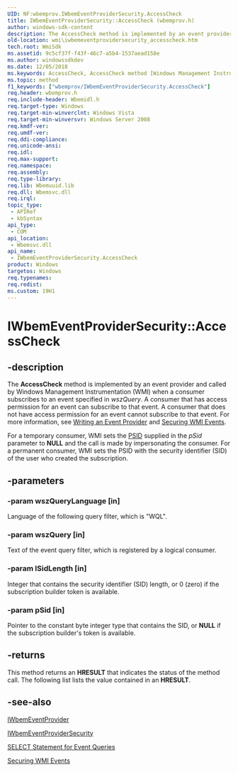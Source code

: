 ```yaml
---
UID: NF:wbemprov.IWbemEventProviderSecurity.AccessCheck
title: IWbemEventProviderSecurity::AccessCheck (wbemprov.h)
author: windows-sdk-content
description: The AccessCheck method is implemented by an event provider and called by Windows Management Instrumentation (WMI) when a consumer subscribes to an event specified in wszQuery.
old-location: wmi\iwbemeventprovidersecurity_accesscheck.htm
tech.root: WmiSdk
ms.assetid: 9c5cf37f-f43f-46c7-a5b4-1537aead158e
ms.author: windowssdkdev
ms.date: 12/05/2018
ms.keywords: AccessCheck, AccessCheck method [Windows Management Instrumentation], AccessCheck method [Windows Management Instrumentation],IWbemEventProviderSecurity interface, IWbemEventProviderSecurity interface [Windows Management Instrumentation],AccessCheck method, IWbemEventProviderSecurity.AccessCheck, IWbemEventProviderSecurity::AccessCheck, _hmm_iwbemeventprovidersecurity_accesscheck, wbemprov/IWbemEventProviderSecurity::AccessCheck, wmi.iwbemeventprovidersecurity_accesscheck
ms.topic: method
f1_keywords: ["wbemprov/IWbemEventProviderSecurity.AccessCheck"]
req.header: wbemprov.h
req.include-header: Wbemidl.h
req.target-type: Windows
req.target-min-winverclnt: Windows Vista
req.target-min-winversvr: Windows Server 2008
req.kmdf-ver: 
req.umdf-ver: 
req.ddi-compliance: 
req.unicode-ansi: 
req.idl: 
req.max-support: 
req.namespace: 
req.assembly: 
req.type-library: 
req.lib: Wbemuuid.lib
req.dll: Wbemsvc.dll
req.irql: 
topic_type:
 - APIRef
 - kbSyntax
api_type:
 - COM
api_location:
 - Wbemsvc.dll
api_name:
 - IWbemEventProviderSecurity.AccessCheck
product: Windows
targetos: Windows
req.typenames: 
req.redist: 
ms.custom: 19H1
---
```


# IWbemEventProviderSecurity::AccessCheck


## -description


The 
<b>AccessCheck</b> method is implemented by an event provider and called by Windows Management Instrumentation (WMI) when a consumer subscribes to an event specified in <i>wszQuery</i>.   A consumer that has access permission for an event can  subscribe to that event. A consumer that does not have access permission for an event cannot  subscribe to that event. For more information, see <a href="https://docs.microsoft.com/windows/desktop/WmiSdk/writing-an-event-provider">Writing an Event Provider</a> and <a href="https://docs.microsoft.com/windows/desktop/WmiSdk/securing-wmi-events">Securing WMI Events</a>.

For a temporary consumer, WMI sets the <a href="https://docs.microsoft.com/windows/desktop/api/winnt/ns-winnt-_sid">PSID</a> supplied in the <i>pSid</i> parameter to <b>NULL</b> and the call is made by impersonating the consumer.
For a permanent consumer, WMI sets the PSID with the security identifier (SID) of the user who created the subscription.


## -parameters




### -param wszQueryLanguage [in]

Language of the following query filter, which is "WQL".


### -param wszQuery [in]

Text of the event query filter, which is registered by a logical consumer.


### -param lSidLength [in]

Integer that contains the security identifier (SID) length, or 0 (zero) if the subscription builder token is available.


### -param pSid [in]

Pointer to the constant byte integer type that contains the SID, or <b>NULL</b> if the subscription builder's token is available.


## -returns



This method returns an <b>HRESULT</b> that indicates the status of the method call. The following list lists the value contained in an <b>HRESULT</b>.




## -see-also




<a href="https://docs.microsoft.com/windows/desktop/api/wbemprov/nn-wbemprov-iwbemeventprovider">IWbemEventProvider </a>



<a href="https://docs.microsoft.com/windows/desktop/api/wbemprov/nn-wbemprov-iwbemeventprovidersecurity">IWbemEventProviderSecurity</a>



<a href="https://docs.microsoft.com/windows/desktop/WmiSdk/select-statement-for-event-queries">SELECT Statement for Event Queries</a>



<a href="https://docs.microsoft.com/windows/desktop/WmiSdk/securing-wmi-events">Securing WMI Events</a>
 

 

